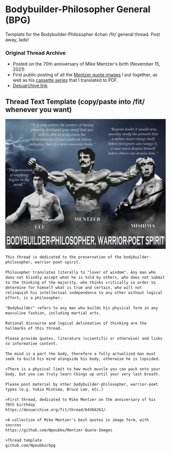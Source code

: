 # Bodybuilder-Philosopher General (BPG)
Template for the Bodybuilder-Philosopher 4chan /fit/ general thread. Post away, lads!

### Original Thread Archive
* Posted on the 70th anniversary of Mike Mentzer's birth (November 15, 2021)
* First public posting of all the [Mentzer quote images](https://github.com/Npoubko/Mentzer-Quote-Images) I put together, as well as his [cassette series](https://github.com/Npoubko/Mentzer-Cassette-Transcript) that I translated to PDF.
* [Desuarchive link](https://desuarchive.org/fit/thread/64366261/)

## Thread Text Template (copy/paste into /fit/ whenever you want)
![](/images/bpg_small_filesize.png)

    This thread is dedicated to the preservation of the bodybuilder-philosopher, warrior-poet spirit.
    
    Philosopher translates literally to "lover of wisdom". Any man who does not blindly accept what he is told by others, who does not submit to the thinking of the majority, who thinks critically in order to determine for himself what is true and certain, who will not relinquish his intellectual independence to any other without logical effort, is a philosopher.
    
    "Bodybuilder" refers to any man who builds his physical form in any masculine fashion, including martial arts.
    
    Rational discourse and logical delineation of thinking are the hallmarks of this thread.
    
    Please provide quotes, literature (scientific or otherwise) and links to informative content.
    
    The mind is a part the body, therefore a fully actualized man must seek to build his mind alongside his body, otherwise he is lopsided. 
    
    >There is a physical limit to how much muscle you can pack onto your body, but you can truly learn things up until your very last breath.
    
    Please post material by other bodybuilder-philosopher, warrior-poet types (e.g. Yukio Mishima, Bruce Lee, etc.)
    
    >First thread, dedicated to Mike Mentzer on the anniversary of his 70th birthday
    https://desuarchive.org/fit/thread/64366261/

    >A collection of Mike Mentzer's best quotes in image form, with sources
    https://github.com/Npoubko/Mentzer-Quote-Images

    >Thread template
    github.com/Npoubko/bpg
